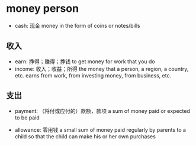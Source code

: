 # money person

- cash: 现金 money in the form of coins or notes/bills


## 收入

- earn: 挣得；赚得；挣钱 to get money for work that you do
- income: 收入；收益；所得 the money that a person, a region, a country, etc. earns from work, from investing money, from business, etc.

## 支出

- payment: （将付或应付的）款额，款项 a sum of money paid or expected to be paid

- allowance: 零用钱 a small sum of money paid regularly by parents to a child so that the child can make his or her own purchases
